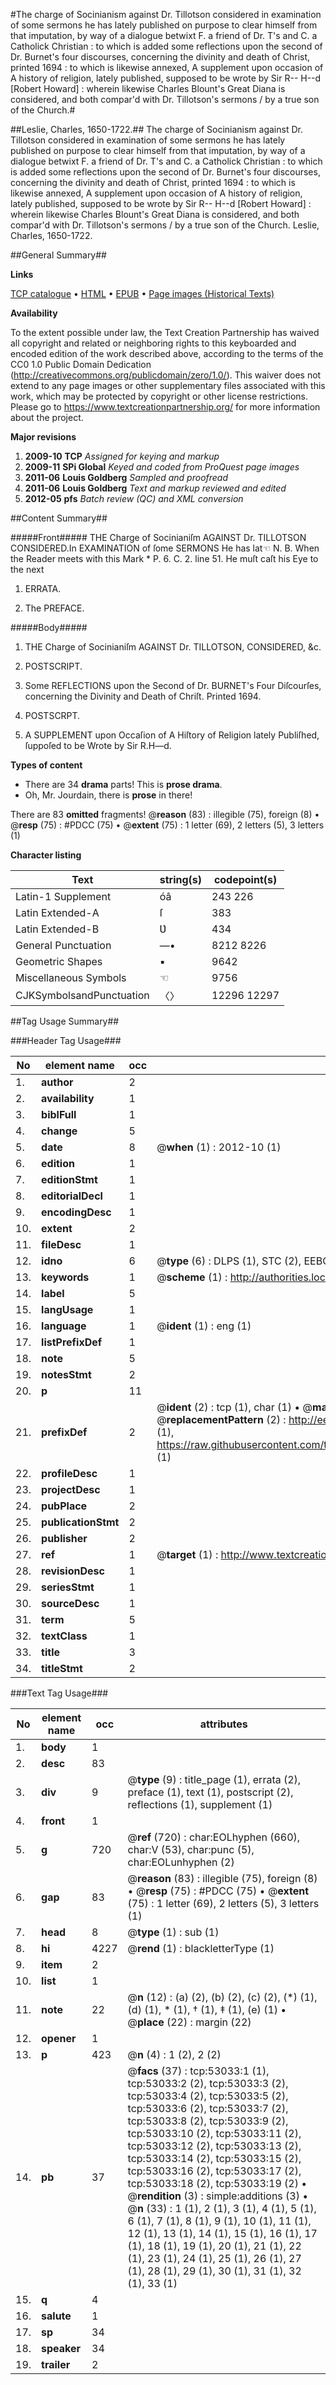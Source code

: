 #The charge of Socinianism against Dr. Tillotson considered in examination of some sermons he has lately published on purpose to clear himself from that imputation, by way of a dialogue betwixt F. a friend of Dr. T's and C. a Catholick Christian : to which is added some reflections upon the second of Dr. Burnet's four discourses, concerning the divinity and death of Christ, printed 1694 : to which is likewise annexed, A supplement upon occasion of A history of religion, lately published, supposed to be wrote by Sir R-- H--d [Robert Howard] : wherein likewise Charles Blount's Great Diana is considered, and both compar'd with Dr. Tillotson's sermons / by a true son of the Church.#

##Leslie, Charles, 1650-1722.##
The charge of Socinianism against Dr. Tillotson considered in examination of some sermons he has lately published on purpose to clear himself from that imputation, by way of a dialogue betwixt F. a friend of Dr. T's and C. a Catholick Christian : to which is added some reflections upon the second of Dr. Burnet's four discourses, concerning the divinity and death of Christ, printed 1694 : to which is likewise annexed, A supplement upon occasion of A history of religion, lately published, supposed to be wrote by Sir R-- H--d [Robert Howard] : wherein likewise Charles Blount's Great Diana is considered, and both compar'd with Dr. Tillotson's sermons / by a true son of the Church.
Leslie, Charles, 1650-1722.

##General Summary##

**Links**

[TCP catalogue](http://www.ota.ox.ac.uk/tcp/)  • 
[HTML](http://tei.it.ox.ac.uk/tcp/Texts-HTML/free/A47/A47737.html)  • 
[EPUB](http://tei.it.ox.ac.uk/tcp/Texts-EPUB/free/A47/A47737.epub) • 
[Page images (Historical Texts)](https://historicaltexts.jisc.ac.uk/eebo-12043385e)

**Availability**

To the extent possible under law, the Text Creation Partnership has waived all copyright and related or neighboring rights to this keyboarded and encoded edition of the work described above, according to the terms of the CC0 1.0 Public Domain Dedication (http://creativecommons.org/publicdomain/zero/1.0/). This waiver does not extend to any page images or other supplementary files associated with this work, which may be protected by copyright or other license restrictions. Please go to https://www.textcreationpartnership.org/ for more information about the project.

**Major revisions**

1. __2009-10__ __TCP__ *Assigned for keying and markup*
1. __2009-11__ __SPi Global__ *Keyed and coded from ProQuest page images*
1. __2011-06__ __Louis Goldberg__ *Sampled and proofread*
1. __2011-06__ __Louis Goldberg__ *Text and markup reviewed and edited*
1. __2012-05__ __pfs__ *Batch review (QC) and XML conversion*

##Content Summary##

#####Front#####
THE Charge of Socinianiſm AGAINST Dr. TILLOTSON CONSIDERED.In EXAMINATION of ſome SERMONS He has lat☜ N. B. When the Reader meets with this Mark * P. 6. C. 2. line 51. He muſt caſt his Eye to the next
1. ERRATA.

1. The PREFACE.

#####Body#####

1. THE Charge of Socinianiſm AGAINST Dr. TILLOTSON, CONSIDERED, &c.

1. POSTSCRIPT.

1. Some REFLECTIONS upon the Second of Dr. BURNET's Four Diſcourſes, concerning the Divinity and Death of Chriſt. Printed 1694.

1. POSTSCRPT.

1. A SUPPLEMENT upon Occaſion of A Hiſtory of Religion lately Publiſhed, ſuppoſed to be Wrote by Sir R.H—d.

**Types of content**

  * There are 34 **drama** parts! This is **prose drama**.
  * Oh, Mr. Jourdain, there is **prose** in there!

There are 83 **omitted** fragments! 
 @__reason__ (83) : illegible (75), foreign (8)  •  @__resp__ (75) : #PDCC (75)  •  @__extent__ (75) : 1 letter (69), 2 letters (5), 3 letters (1)

**Character listing**


|Text|string(s)|codepoint(s)|
|---|---|---|
|Latin-1 Supplement|óâ|243 226|
|Latin Extended-A|ſ|383|
|Latin Extended-B|Ʋ|434|
|General Punctuation|—•|8212 8226|
|Geometric Shapes|▪|9642|
|Miscellaneous Symbols|☜|9756|
|CJKSymbolsandPunctuation|〈〉|12296 12297|

##Tag Usage Summary##

###Header Tag Usage###

|No|element name|occ|attributes|
|---|---|---|---|
|1.|__author__|2||
|2.|__availability__|1||
|3.|__biblFull__|1||
|4.|__change__|5||
|5.|__date__|8| @__when__ (1) : 2012-10 (1)|
|6.|__edition__|1||
|7.|__editionStmt__|1||
|8.|__editorialDecl__|1||
|9.|__encodingDesc__|1||
|10.|__extent__|2||
|11.|__fileDesc__|1||
|12.|__idno__|6| @__type__ (6) : DLPS (1), STC (2), EEBO-CITATION (1), OCLC (1), VID (1)|
|13.|__keywords__|1| @__scheme__ (1) : http://authorities.loc.gov/ (1)|
|14.|__label__|5||
|15.|__langUsage__|1||
|16.|__language__|1| @__ident__ (1) : eng (1)|
|17.|__listPrefixDef__|1||
|18.|__note__|5||
|19.|__notesStmt__|2||
|20.|__p__|11||
|21.|__prefixDef__|2| @__ident__ (2) : tcp (1), char (1)  •  @__matchPattern__ (2) : ([0-9\-]+):([0-9IVX]+) (1), (.+) (1)  •  @__replacementPattern__ (2) : http://eebo.chadwyck.com/downloadtiff?vid=$1&page=$2 (1), https://raw.githubusercontent.com/textcreationpartnership/Texts/master/tcpchars.xml#$1 (1)|
|22.|__profileDesc__|1||
|23.|__projectDesc__|1||
|24.|__pubPlace__|2||
|25.|__publicationStmt__|2||
|26.|__publisher__|2||
|27.|__ref__|1| @__target__ (1) : http://www.textcreationpartnership.org/docs/. (1)|
|28.|__revisionDesc__|1||
|29.|__seriesStmt__|1||
|30.|__sourceDesc__|1||
|31.|__term__|5||
|32.|__textClass__|1||
|33.|__title__|3||
|34.|__titleStmt__|2||


###Text Tag Usage###

|No|element name|occ|attributes|
|---|---|---|---|
|1.|__body__|1||
|2.|__desc__|83||
|3.|__div__|9| @__type__ (9) : title_page (1), errata (2), preface (1), text (1), postscript (2), reflections (1), supplement (1)|
|4.|__front__|1||
|5.|__g__|720| @__ref__ (720) : char:EOLhyphen (660), char:V (53), char:punc (5), char:EOLunhyphen (2)|
|6.|__gap__|83| @__reason__ (83) : illegible (75), foreign (8)  •  @__resp__ (75) : #PDCC (75)  •  @__extent__ (75) : 1 letter (69), 2 letters (5), 3 letters (1)|
|7.|__head__|8| @__type__ (1) : sub (1)|
|8.|__hi__|4227| @__rend__ (1) : blackletterType (1)|
|9.|__item__|2||
|10.|__list__|1||
|11.|__note__|22| @__n__ (12) : (a) (2), (b) (2), (c) (2), (*) (1), (d) (1), * (1), † (1), ‡ (1), (e) (1)  •  @__place__ (22) : margin (22)|
|12.|__opener__|1||
|13.|__p__|423| @__n__ (4) : 1 (2), 2 (2)|
|14.|__pb__|37| @__facs__ (37) : tcp:53033:1 (1), tcp:53033:2 (2), tcp:53033:3 (2), tcp:53033:4 (2), tcp:53033:5 (2), tcp:53033:6 (2), tcp:53033:7 (2), tcp:53033:8 (2), tcp:53033:9 (2), tcp:53033:10 (2), tcp:53033:11 (2), tcp:53033:12 (2), tcp:53033:13 (2), tcp:53033:14 (2), tcp:53033:15 (2), tcp:53033:16 (2), tcp:53033:17 (2), tcp:53033:18 (2), tcp:53033:19 (2)  •  @__rendition__ (3) : simple:additions (3)  •  @__n__ (33) : 1 (1), 2 (1), 3 (1), 4 (1), 5 (1), 6 (1), 7 (1), 8 (1), 9 (1), 10 (1), 11 (1), 12 (1), 13 (1), 14 (1), 15 (1), 16 (1), 17 (1), 18 (1), 19 (1), 20 (1), 21 (1), 22 (1), 23 (1), 24 (1), 25 (1), 26 (1), 27 (1), 28 (1), 29 (1), 30 (1), 31 (1), 32 (1), 33 (1)|
|15.|__q__|4||
|16.|__salute__|1||
|17.|__sp__|34||
|18.|__speaker__|34||
|19.|__trailer__|2||
